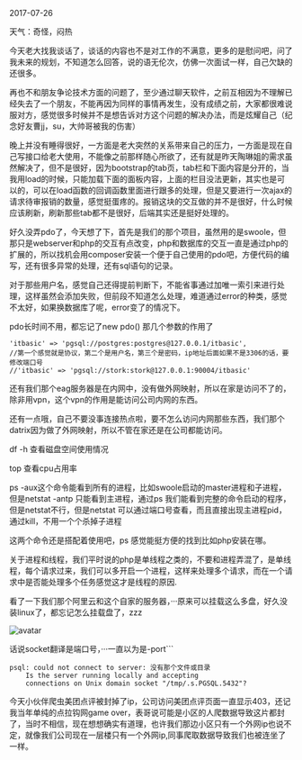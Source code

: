 2017-07-26

天气：奇怪，闷热

今天老大找我谈话了，谈话的内容也不是对工作的不满意，更多的是慰问吧，问了我未来的规划，不知道怎么回答，说的语无伦次，仿佛一次面试一样，自己欠缺的还很多。

再也不和朋友争论技术方面的问题了，至少通过聊天软件，之前互相因为不理解已经失去了一个朋友，不能再因为同样的事情再发生，没有成绩之前，大家都很难说服对方，感觉很多时候并不是想告诉对方这个问题的解决办法，而是炫耀自己（纪念好友曹jj，su，大帅哥被我的伤害）

晚上并没有睡得很好，一方面是老大突然的关系带来自己的压力，一方面是现在自己写接口给老大使用，不能像之前那样随心所欲了，还有就是昨天陶琳姐的需求虽然解决了，但不是很好，因为bootstrap的tab页，tab栏和下面内容是分开的，当我用load的时候，只能加载下面的面板内容，上面的栏目没法更新，其实也是可以的，可以在load函数的回调函数里面进行跟多的处理，但是又要进行一次ajax的请求待审报销的数量，感觉挺蛋疼的。报销这块的交互做的并不是很好，什么时候应该刷新，刷新那些tab都不是很好，后端其实还是挺好处理的。

好久没弄pdo了，今天想了下，首先是我们的那个项目，虽然用的是swoole，但那只是webserver和php的交互有点改变，php和数据库的交互一直是通过php的扩展的，所以找机会用composer安装一个便于自己使用的pdo吧，方便代码的编写，还有很多异常的处理，还有sql语句的记录。

对于那些用户名，感觉自己还得提前判断下，不能省事通过加唯一索引来进行处理，这样虽然会添加失败，但前段不知道怎么处理，难道通过error的种类，感觉不太好，如果换数据库了呢，error变了的情况下。

pdo长时间不用，都忘记了new pdo() 那几个参数的作用了

```
'itbasic' => 'pgsql://postgres:postgres@127.0.0.1/itbasic',
//第一个感觉就是协议，第二个是用户名，第三个是密码，ip地址后面如果不是3306的话，要修改端口号
//'itbasic' => 'pgsql://stork:stork@127.0.0.1:90004/itbasic'
```

还有我们那个eag服务器是在内网中，没有做外网映射，所以在家是访问不了的，除非用vpn，这个vpn的作用是能访问公司内网的东西。

还有一点哦，自己不要没事连接热点啦，要不怎么访问内网那些东西，我们那个datrix因为做了外网映射，所以不管在家还是在公司都能访问。

df -h  查看磁盘空间使用情况

top 查看cpu占用率

ps -aux这个命令能看到所有的进程，比如swoole启动的master进程和子进程，但是netstat -antp 只能看到主进程，通过ps 我们能看到完整的命令启动的程序，但是netstat不行，但是netstat 可以通过端口号查看，而且直接出现主进程pid，通过kill，不用一个个杀掉子进程

这两个命令还是搭配着使用吧，ps 感觉能挺方便的找到比如php安装在哪。



关于进程和线程，我们平时说的php是单线程之类的，不要和进程弄混了，是单线程，每个请求过来，我们可以多开启一个进程，这样来处理多个请求，而在一个请求中是否能处理多个任务感觉这才是线程的原因.



看了一下我们那个阿里云和这个自家的服务器，···原来可以挂载这么多盘，好久没装linux了，都忘记怎么挂载盘了，zzz

![avatar](http://ozys8fka7.bkt.clouddn.com/44.png)

话说socket翻译是端口号，···一直以为是-port```

```
psql: could not connect to server: 没有那个文件或目录
	Is the server running locally and accepting
	connections on Unix domain socket "/tmp/.s.PGSQL.5432"?
```







今天小伙伴爬虫美团点评被封掉了ip，公司访问美团点评页面一直显示403，还记我当年单纯的点拉钩网game over，表哥说可能是小区的人爬数据导致这片都封了，当时不相信，现在想想确实有道理，也许我们那边小区只有一个外网ip也说不定，就像我们公司现在一层楼只有一个外网ip,同事爬取数据导致我们也被连坐了一样。

